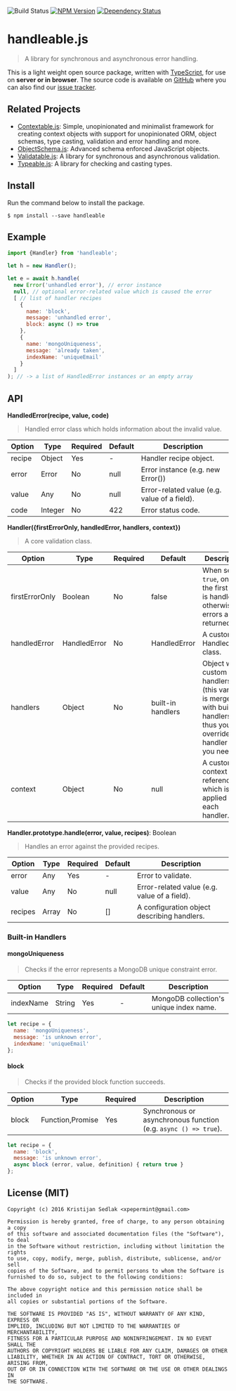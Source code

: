 ![Build Status](https://travis-ci.org/xpepermint/handleablejs.svg?branch=master)&nbsp;[![NPM Version](https://badge.fury.io/js/handleable.svg)](https://badge.fury.io/js/handleable)&nbsp;[![Dependency Status](https://gemnasium.com/xpepermint/handleablejs.svg)](https://gemnasium.com/xpepermint/handleablejs)

# handleable.js

> A library for synchronous and asynchronous error handling.

This is a light weight open source package, written with [TypeScript](https://www.typescriptlang.org), for use on **server or in browser**. The source code is available on [GitHub](https://github.com/xpepermint/handleablejs) where you can also find our [issue tracker](https://github.com/xpepermint/handleablejs/issues).

## Related Projects

* [Contextable.js](https://github.com/xpepermint/contextablejs): Simple, unopinionated and minimalist framework for creating context objects with support for unopinionated ORM, object schemas, type casting, validation and error handling and more.
* [ObjectSchema.js](https://github.com/xpepermint/objectschemajs): Advanced schema enforced JavaScript objects.
* [Validatable.js](https://github.com/xpepermint/validatablejs): A library for synchronous and asynchronous validation.
* [Typeable.js](https://github.com/xpepermint/typeablejs): A library for checking and casting types.

## Install

Run the command below to install the package.

```
$ npm install --save handleable
```

## Example

```js
import {Handler} from 'handleable';

let h = new Handler();

let e = await h.handle(
  new Error('unhandled error'), // error instance
  null, // optional error-related value which is caused the error
  [ // list of handler recipes
    {
      name: 'block',
      message: 'unhandled error',
      block: async () => true
    },
    {
      name: 'mongoUniqueness',
      message: 'already taken',
      indexName: 'uniqueEmail'
    }
  ]
); // -> a list of HandledError instances or an empty array
```

## API

**HandledError(recipe, value, code)**

> Handled error class which holds information about the invalid value.

| Option | Type | Required | Default | Description
|--------|------|----------|---------|------------
| recipe | Object | Yes | - | Handler recipe object.
| error | Error | No | null | Error instance (e.g. new Error())
| value | Any | No | null | Error-related value (e.g. value of a field).
| code | Integer | No | 422 | Error status code.

**Handler({firstErrorOnly, handledError, handlers, context})**

> A core validation class.

| Option | Type | Required | Default | Description
|--------|------|----------|---------|------------
| firstErrorOnly | Boolean | No | false | When set to `true`, only the first error is handled otherwise all errors are returned.
| handledError | HandledError | No | HandledError | A custom HandledError class.
| handlers | Object | No | built-in handlers | Object with custom handlers (this variable is merged with built-in handlers thus you can override a handler if you need to).
| context | Object | No | null | A custom context reference which is applied to each handler.

**Handler.prototype.handle(error, value, recipes)**: Boolean

> Handles an error against the provided recipes.

| Option | Type | Required | Default | Description
|--------|------|----------|---------|------------
| error | Any | Yes | - | Error to validate.
| value | Any | No | null | Error-related value (e.g. value of a field).
| recipes | Array | No | [] | A configuration object describing handlers.

### Built-in Handlers

#### mongoUniqueness

> Checks if the error represents a MongoDB unique constraint error.

| Option | Type | Required | Default | Description
|--------|------|----------|---------|------------
| indexName | String | Yes | - | MongoDB collection's unique index name.

```js
let recipe = {
  name: 'mongoUniqueness',
  message: 'is unknown error',
  indexName: 'uniqueEmail'
};
```

#### block

> Checks if the provided block function succeeds.

| Option | Type | Required | Description
|--------|------|----------|------------
| block | Function,Promise | Yes | Synchronous or asynchronous function (e.g. `async () => true`).

```js
let recipe = {
  name: 'block',
  message: 'is unknown error',
  async block (error, value, definition) { return true }
};
```

## License (MIT)

```
Copyright (c) 2016 Kristijan Sedlak <xpepermint@gmail.com>

Permission is hereby granted, free of charge, to any person obtaining a copy
of this software and associated documentation files (the "Software"), to deal
in the Software without restriction, including without limitation the rights
to use, copy, modify, merge, publish, distribute, sublicense, and/or sell
copies of the Software, and to permit persons to whom the Software is
furnished to do so, subject to the following conditions:

The above copyright notice and this permission notice shall be included in
all copies or substantial portions of the Software.

THE SOFTWARE IS PROVIDED "AS IS", WITHOUT WARRANTY OF ANY KIND, EXPRESS OR
IMPLIED, INCLUDING BUT NOT LIMITED TO THE WARRANTIES OF MERCHANTABILITY,
FITNESS FOR A PARTICULAR PURPOSE AND NONINFRINGEMENT. IN NO EVENT SHALL THE
AUTHORS OR COPYRIGHT HOLDERS BE LIABLE FOR ANY CLAIM, DAMAGES OR OTHER
LIABILITY, WHETHER IN AN ACTION OF CONTRACT, TORT OR OTHERWISE, ARISING FROM,
OUT OF OR IN CONNECTION WITH THE SOFTWARE OR THE USE OR OTHER DEALINGS IN
THE SOFTWARE.
```
